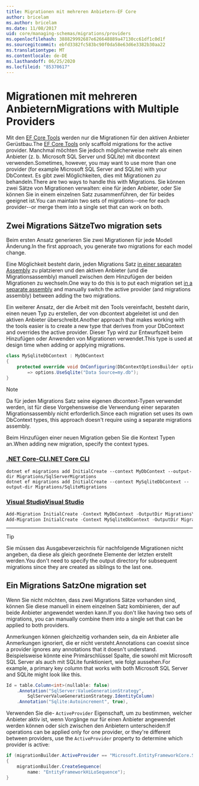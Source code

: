 ```yaml
---
title: Migrationen mit mehreren Anbietern-EF Core
author: bricelam
ms.author: bricelam
ms.date: 11/08/2017
uid: core/managing-schemas/migrations/providers
ms.openlocfilehash: 388829992687e626648889a47130cc61df1c0d1f
ms.sourcegitcommit: ebfd3382fc583bc90f0da58e63d6e3382b30aa22
ms.translationtype: MT
ms.contentlocale: de-DE
ms.lasthandoff: 06/25/2020
ms.locfileid: "85370617"
---
```

# <a name="migrations-with-multiple-providers"></a><span data-ttu-id="fc931-102">Migrationen mit mehreren Anbietern</span><span class="sxs-lookup"><span data-stu-id="fc931-102">Migrations with Multiple Providers</span></span>

<span data-ttu-id="fc931-103">Mit den [EF Core Tools][1] werden nur die Migrationen für den aktiven Anbieter Gerüstbau.</span><span class="sxs-lookup"><span data-stu-id="fc931-103">The [EF Core Tools][1] only scaffold migrations for the active provider.</span></span> <span data-ttu-id="fc931-104">Manchmal möchten Sie jedoch möglicherweise mehr als einen Anbieter (z. b. Microsoft SQL Server und SQLite) mit dbcontext verwenden.</span><span class="sxs-lookup"><span data-stu-id="fc931-104">Sometimes, however, you may want to use more than one provider (for example Microsoft SQL Server and SQLite) with your DbContext.</span></span> <span data-ttu-id="fc931-105">Es gibt zwei Möglichkeiten, dies mit Migrationen zu behandeln.</span><span class="sxs-lookup"><span data-stu-id="fc931-105">There are two ways to handle this with Migrations.</span></span> <span data-ttu-id="fc931-106">Sie können zwei Sätze von Migrationen verwalten: eine für jeden Anbieter, oder Sie können Sie in einem einzelnen Satz zusammenführen, der für beides geeignet ist.</span><span class="sxs-lookup"><span data-stu-id="fc931-106">You can maintain two sets of migrations--one for each provider--or merge them into a single set that can work on both.</span></span>

## <a name="two-migration-sets"></a><span data-ttu-id="fc931-107">Zwei Migrations Sätze</span><span class="sxs-lookup"><span data-stu-id="fc931-107">Two migration sets</span></span>

<span data-ttu-id="fc931-108">Beim ersten Ansatz generieren Sie zwei Migrationen für jede Modell Änderung.</span><span class="sxs-lookup"><span data-stu-id="fc931-108">In the first approach, you generate two migrations for each model change.</span></span>

<span data-ttu-id="fc931-109">Eine Möglichkeit besteht darin, jeden Migrations Satz [in einer separaten Assembly][2] zu platzieren und den aktiven Anbieter (und die Migrationsassembly) manuell zwischen dem Hinzufügen der beiden Migrationen zu wechseln.</span><span class="sxs-lookup"><span data-stu-id="fc931-109">One way to do this is to put each migration set [in a separate assembly][2] and manually switch the active provider (and migrations assembly) between adding the two migrations.</span></span>

<span data-ttu-id="fc931-110">Ein weiterer Ansatz, der die Arbeit mit den Tools vereinfacht, besteht darin, einen neuen Typ zu erstellen, der von dbcontext abgeleitet ist und den aktiven Anbieter überschreibt.</span><span class="sxs-lookup"><span data-stu-id="fc931-110">Another approach that makes working with the tools easier is to create a new type that derives from your DbContext and overrides the active provider.</span></span> <span data-ttu-id="fc931-111">Dieser Typ wird zur Entwurfszeit beim Hinzufügen oder Anwenden von Migrationen verwendet.</span><span class="sxs-lookup"><span data-stu-id="fc931-111">This type is used at design time when adding or applying migrations.</span></span>

``` csharp
class MySqliteDbContext : MyDbContext
{
    protected override void OnConfiguring(DbContextOptionsBuilder options)
        => options.UseSqlite("Data Source=my.db");
}
```

> [!NOTE]
> <span data-ttu-id="fc931-112">Da für jeden Migrations Satz seine eigenen dbcontext-Typen verwendet werden, ist für diese Vorgehensweise die Verwendung einer separaten Migrationsassembly nicht erforderlich.</span><span class="sxs-lookup"><span data-stu-id="fc931-112">Since each migration set uses its own DbContext types, this approach doesn't require using a separate migrations assembly.</span></span>

<span data-ttu-id="fc931-113">Beim Hinzufügen einer neuen Migration geben Sie die Kontext Typen an.</span><span class="sxs-lookup"><span data-stu-id="fc931-113">When adding new migration, specify the context types.</span></span>

### <a name="net-core-cli"></a>[<span data-ttu-id="fc931-114">.NET Core-CLI</span><span class="sxs-lookup"><span data-stu-id="fc931-114">.NET Core CLI</span></span>](#tab/dotnet-core-cli)

```dotnetcli
dotnet ef migrations add InitialCreate --context MyDbContext --output-dir Migrations/SqlServerMigrations
dotnet ef migrations add InitialCreate --context MySqliteDbContext --output-dir Migrations/SqliteMigrations
```

### <a name="visual-studio"></a>[<span data-ttu-id="fc931-115">Visual Studio</span><span class="sxs-lookup"><span data-stu-id="fc931-115">Visual Studio</span></span>](#tab/vs)

``` powershell
Add-Migration InitialCreate -Context MyDbContext -OutputDir Migrations\SqlServerMigrations
Add-Migration InitialCreate -Context MySqliteDbContext -OutputDir Migrations\SqliteMigrations
```

***

> [!TIP]
> <span data-ttu-id="fc931-116">Sie müssen das Ausgabeverzeichnis für nachfolgende Migrationen nicht angeben, da diese als gleich geordnete Elemente der letzten erstellt werden.</span><span class="sxs-lookup"><span data-stu-id="fc931-116">You don't need to specify the output directory for subsequent migrations since they are created as siblings to the last one.</span></span>

## <a name="one-migration-set"></a><span data-ttu-id="fc931-117">Ein Migrations Satz</span><span class="sxs-lookup"><span data-stu-id="fc931-117">One migration set</span></span>

<span data-ttu-id="fc931-118">Wenn Sie nicht möchten, dass zwei Migrations Sätze vorhanden sind, können Sie diese manuell in einem einzelnen Satz kombinieren, der auf beide Anbieter angewendet werden kann.</span><span class="sxs-lookup"><span data-stu-id="fc931-118">If you don't like having two sets of migrations, you can manually combine them into a single set that can be applied to both providers.</span></span>

<span data-ttu-id="fc931-119">Anmerkungen können gleichzeitig vorhanden sein, da ein Anbieter alle Anmerkungen ignoriert, die er nicht versteht.</span><span class="sxs-lookup"><span data-stu-id="fc931-119">Annotations can coexist since a provider ignores any annotations that it doesn't understand.</span></span> <span data-ttu-id="fc931-120">Beispielsweise könnte eine Primärschlüssel Spalte, die sowohl mit Microsoft SQL Server als auch mit SQLite funktioniert, wie folgt aussehen.</span><span class="sxs-lookup"><span data-stu-id="fc931-120">For example, a primary key column that works with both Microsoft SQL Server and SQLite might look like this.</span></span>

``` csharp
Id = table.Column<int>(nullable: false)
    .Annotation("SqlServer:ValueGenerationStrategy",
        SqlServerValueGenerationStrategy.IdentityColumn)
    .Annotation("Sqlite:Autoincrement", true),
```

<span data-ttu-id="fc931-121">Verwenden Sie die- `ActiveProvider` Eigenschaft, um zu bestimmen, welcher Anbieter aktiv ist, wenn Vorgänge nur für einen Anbieter angewendet werden können oder sich zwischen den Anbietern unterscheiden:</span><span class="sxs-lookup"><span data-stu-id="fc931-121">If operations can be applied only for one provider, or they're different between providers, use the `ActiveProvider` property to determine which provider is active:</span></span>

``` csharp
if (migrationBuilder.ActiveProvider == "Microsoft.EntityFrameworkCore.SqlServer")
{
    migrationBuilder.CreateSequence(
        name: "EntityFrameworkHiLoSequence");
}
```

  [1]: ../../miscellaneous/cli/index.md
  [2]: projects.md
